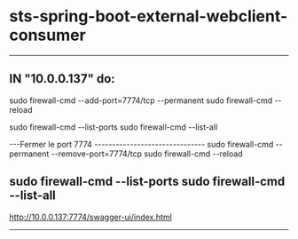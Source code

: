 # sts-spring-boot-external-webclient-consumer
-----------------------------------------------------
IN "10.0.0.137" do:
-----------------------------------------------------
sudo firewall-cmd --add-port=7774/tcp --permanent
sudo firewall-cmd --reload

sudo firewall-cmd --list-ports
sudo firewall-cmd --list-all

---Fermer le port 7774 -------------------------------
sudo firewall-cmd --permanent --remove-port=7774/tcp
sudo firewall-cmd --reload

sudo firewall-cmd --list-ports
sudo firewall-cmd --list-all
-----------------------------------------------------
http://10.0.0.137:7774/swagger-ui/index.html

-----------------------------------------------------